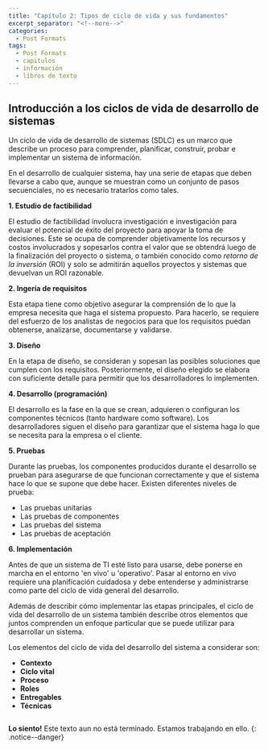 ```yaml
---
title: "Capítulo 2: Tipos de ciclo de vida y sus fundamentos"
excerpt_separator: "<!--more-->"
categories:
  - Post Formats
tags:
  - Post Formats
  - capitulos
  - información
  - libros de texto
---
```


## Introducción a los ciclos de vida de desarrollo de sistemas

Un ciclo de vida de desarrollo de sistemas (SDLC) es un marco que describe un proceso para comprender, planificar, construir, probar e implementar un sistema de información.

En el desarrollo de cualquier sistema, hay una serie de etapas que deben llevarse a cabo que, aunque se muestran como un conjunto de pasos secuenciales, no es necesario tratarlos como tales.

**1. Estudio de factibilidad**

El estudio de factibilidad involucra investigación e investigación para evaluar el potencial de éxito del proyecto para apoyar la toma de decisiones. Este se ocupa de comprender objetivamente los recursos y costos involucrados y sopesarlos contra el valor que se obtendrá luego de la finalización del proyecto o sistema, o también conocido como _retorno de la inversión_ (ROI) y solo se admitirán aquellos proyectos y sistemas que devuelvan un ROI razonable.

**2. Ingería de requisitos**

Esta etapa tiene como objetivo asegurar la comprensión de lo que la empresa necesita que haga el sistema propuesto. Para hacerlo, se requiere del esfuerzo de los analistas de negocios para que los requisitos puedan obtenerse, analizarse, documentarse y validarse.

**3. Diseño**

En la etapa de diseño, se consideran y sopesan las posibles soluciones que cumplen con los requisitos. Posteriormente, el diseño elegido se elabora con suficiente detalle para permitir que los desarrolladores lo implementen.

**4. Desarrollo (programación)**

El desarrollo es la fase en la que se crean, adquieren o configuran los componentes técnicos (tanto hardware como software). Los desarrolladores siguen el diseño para garantizar que el sistema haga lo que se necesita para la empresa o el cliente.

**5. Pruebas**

Durante las pruebas, los componentes producidos durante el desarrollo se prueban para asegurarse de que funcionan correctamente y que el sistema hace lo que se supone que debe hacer. Existen diferentes niveles de prueba:

* Las pruebas unitarias
* Las pruebas de componentes
* Las pruebas del sistema
* Las pruebas de aceptación

**6. Implementación**

Antes de que un sistema de TI esté listo para usarse, debe ponerse en marcha en el entorno 'en vivo' u 'operativo'. Pasar al entorno en vivo requiere una planificación cuidadosa y debe entenderse y administrarse como parte del ciclo de vida general del desarrollo.

Además de describir cómo implementar las etapas principales, el ciclo de vida del desarrollo de un sistema también describe otros elementos que juntos comprenden un enfoque particular que se puede utilizar para desarrollar un sistema.

Los elementos del ciclo de vida del desarrollo del sistema a considerar son:

* __Contexto__
* __Ciclo vital__
* __Proceso__
* __Roles__
* __Entregables__
* __Técnicas__

<figure style="width: 400px"
class="align-center">
  <img src="{{ site.url }}{{ site.baseurl }}/assets/images/ciclo_de_vida.jpg" alt="">
</figure>

**Lo siento!** Este texto aun no está terminado. Estamos trabajando en ello. 
{: .notice--danger}
